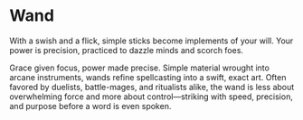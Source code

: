 # Wand


With a swish and a flick, simple sticks become implements of your will. Your power is precision, practiced to dazzle minds and scorch foes.

Grace given focus, power made precise. Simple material wrought into arcane instruments, wands refine spellcasting into a swift, exact art. Often favored by duelists, battle-mages, and ritualists alike, the wand is less about overwhelming force and more about control—striking with speed, precision, and purpose before a word is even spoken.




